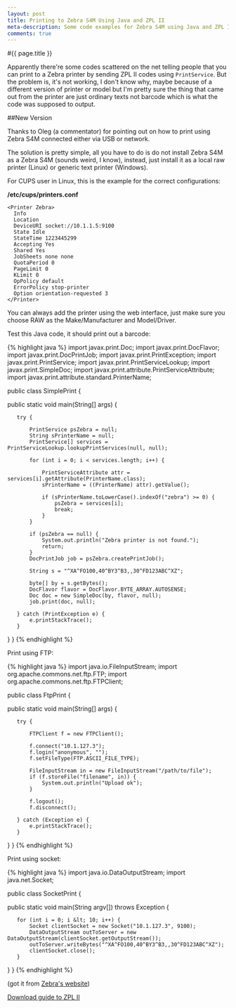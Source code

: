 ```yaml
---
layout: post
title: Printing to Zebra S4M Using Java and ZPL II
meta-description: Some code examples for Zebra S4M using Java and ZPL II
comments: true
---
```


#{{ page.title }}

Apparently there're some codes scattered on the net telling people that you can print to a Zebra printer by sending ZPL II codes using `PrintService`. But the problem is, it's not working, I don't know why, maybe because of a different version of printer or model but I'm pretty sure the thing that came out from the printer are just ordinary texts not barcode which is what the code was supposed to output.

##New Version

Thanks to Oleg (a commentator) for pointing out on how to print using Zebra S4M connected either via USB or network.

The solution is pretty simple, all you have to do is do not install Zebra S4M as a Zebra S4M (sounds weird, I know), instead, just install it as a local raw printer (Linux) or generic text printer (Windows).

For CUPS user in Linux, this is the example for the correct configurations:

**/etc/cups/printers.conf**

	<Printer Zebra>
	  Info
	  Location
	  DeviceURI socket://10.1.1.5:9100
	  State Idle
	  StateTime 1223445299
	  Accepting Yes
	  Shared Yes
	  JobSheets none none
	  QuotaPeriod 0
	  PageLimit 0
	  KLimit 0
	  OpPolicy default
	  ErrorPolicy stop-printer
	  Option orientation-requested 3
	</Printer>


You can always add the printer using the web interface, just make sure you choose RAW as the Make/Manufacturer and Model/Driver.

Test this Java code, it should print out a barcode:

{% highlight java %}
import javax.print.Doc;
import javax.print.DocFlavor;
import javax.print.DocPrintJob;
import javax.print.PrintException;
import javax.print.PrintService;
import javax.print.PrintServiceLookup;
import javax.print.SimpleDoc;
import javax.print.attribute.PrintServiceAttribute;
import javax.print.attribute.standard.PrinterName;

public class SimplePrint {

   public static void main(String[] args) {
       
       try {
           
           PrintService psZebra = null;
           String sPrinterName = null;
           PrintService[] services = PrintServiceLookup.lookupPrintServices(null, null);
           
           for (int i = 0; i < services.length; i++) {
               
               PrintServiceAttribute attr = services[i].getAttribute(PrinterName.class);
               sPrinterName = ((PrinterName) attr).getValue();
               
               if (sPrinterName.toLowerCase().indexOf("zebra") >= 0) {
                   psZebra = services[i];
                   break;
               }
           }
           
           if (psZebra == null) {
               System.out.println("Zebra printer is not found.");
               return;
           }
           DocPrintJob job = psZebra.createPrintJob();

           String s = "^XA^FO100,40^BY3^B3,,30^FD123ABC^XZ";

           byte[] by = s.getBytes();
           DocFlavor flavor = DocFlavor.BYTE_ARRAY.AUTOSENSE;
           Doc doc = new SimpleDoc(by, flavor, null);
           job.print(doc, null);
           
       } catch (PrintException e) {
           e.printStackTrace();
       }      
   }
}
{% endhighlight %}


Print using FTP:

{% highlight java %}
import java.io.FileInputStream;
import org.apache.commons.net.ftp.FTP;
import org.apache.commons.net.ftp.FTPClient;

public class FtpPrint {

   public static void main(String[] args) {

       try {

           FTPClient f = new FTPClient();            

           f.connect("10.1.127.3");
           f.login("anonymous", "");
           f.setFileType(FTP.ASCII_FILE_TYPE);                            

           FileInputStream in = new FileInputStream("/path/to/file");
           if (f.storeFile("filename", in)) {
               System.out.println("Upload ok");
           }                

           f.logout();
           f.disconnect();

       } catch (Exception e) {
           e.printStackTrace();
       }
   }
}
{% endhighlight %}

Print using socket:

{% highlight java %}
import java.io.DataOutputStream;
import java.net.Socket;

public class SocketPrint {

   public static void main(String argv[]) throws Exception {

       for (int i = 0; i &lt; 10; i++) {
           Socket clientSocket = new Socket("10.1.127.3", 9100);
           DataOutputStream outToServer = new DataOutputStream(clientSocket.getOutputStream());
           outToServer.writeBytes("^XA^FO100,40^BY3^B3,,30^FD123ABC^XZ");
           clientSocket.close();
       }
   }
}
{% endhighlight %}

(got it from [Zebra's website](https://support.zebra.com))

[Download guide to ZPL II](http://www.zebra.com/id/zebra/na/en/index/products/printers/industrial_commercial/s4m.4.tabs.html)
